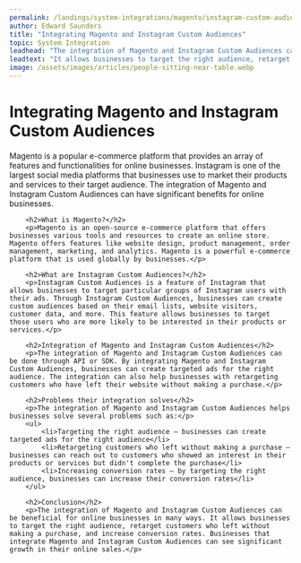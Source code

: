 ```yaml
---
permalink: /landings/system-integrations/magento/instagram-custom-audiences
author: Edward Saunders
title: "Integrating Magento and Instagram Custom Audiences"
topic: System Integration
leadhead: "The integration of Magento and Instagram Custom Audiences can be beneficial for online businesses in many ways"
leadtext: "It allows businesses to target the right audience, retarget customers who left without making a purchase, and increase conversion rates. Businesses that integrate Magento and Instagram Custom Audiences can see significant growth in their online sales."
image: /assets/images/articles/people-sitting-near-table.webp
---
```

<div class="arttext">        <h1>Integrating Magento and Instagram Custom Audiences</h1>
        <p>Magento is a popular e-commerce platform that provides an array of features and functionalities for online businesses. Instagram is one of the largest social media platforms that businesses use to market their products and services to their target audience. The integration of Magento and Instagram Custom Audiences can have significant benefits for online businesses.</p>

        <h2>What is Magento?</h2>
        <p>Magento is an open-source e-commerce platform that offers businesses various tools and resources to create an online store. Magento offers features like website design, product management, order management, marketing, and analytics. Magento is a powerful e-commerce platform that is used globally by businesses.</p>

        <h2>What are Instagram Custom Audiences?</h2>
        <p>Instagram Custom Audiences is a feature of Instagram that allows businesses to target particular groups of Instagram users with their ads. Through Instagram Custom Audiences, businesses can create custom audiences based on their email lists, website visitors, customer data, and more. This feature allows businesses to target those users who are more likely to be interested in their products or services.</p>

        <h2>Integration of Magento and Instagram Custom Audiences</h2>
        <p>The integration of Magento and Instagram Custom Audiences can be done through API or SDK. By integrating Magento and Instagram Custom Audiences, businesses can create targeted ads for the right audience. The integration can also help businesses with retargeting customers who have left their website without making a purchase.</p>

        <h2>Problems their integration solves</h2>
        <p>The integration of Magento and Instagram Custom Audiences helps businesses solve several problems such as:</p>
        <ul>
            <li>Targeting the right audience – businesses can create targeted ads for the right audience</li>
            <li>Retargeting customers who left without making a purchase – businesses can reach out to customers who showed an interest in their products or services but didn't complete the purchase</li>
            <li>Increasing conversion rates – by targeting the right audience, businesses can increase their conversion rates</li>
        </ul>

        <h2>Conclusion</h2>
        <p>The integration of Magento and Instagram Custom Audiences can be beneficial for online businesses in many ways. It allows businesses to target the right audience, retarget customers who left without making a purchase, and increase conversion rates. Businesses that integrate Magento and Instagram Custom Audiences can see significant growth in their online sales.</p>
</div>